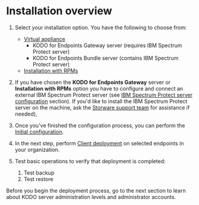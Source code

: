 # Installation overview

1. Select your installation option. You have the following to choose from:
   * [Virtual appliance](virtual-appliance-vmware/)
     * KODO for Endpoints Gateway server \(requires IBM Spectrum Protect server\)
     * KODO for Endpoints Bundle server \(contains IBM Spectrum Protect server\)
   * [Installation with RPMs](installation-with-rpm-packages.md)
2. If you have chosen the **KODO for Endpoints Gateway** server or **Installation with RPMs** option you have to configure and connect an external IBM Spectrum Protect server \(see [IBM Spectrum Protect server configuration](spectrum-protect-tsm-configuration.md) section\). If you'd like to install the IBM Spectrum Protect server on the machine, ask the [Storware support team](mailto:ps@storware.eu) for assistance if needed\),
3. Once you've finished the configuration process, you can perform the [Initial configuration](initial-configuration.md).
4. In the next step, perform [Client deployment](deployments/) on selected endpoints in your organization.
5. Test basic operations to verify that deployment is completed:

   1. Test backup
   2. Test restore

Before you begin the deployment process, go to the next section to learn about KODO server administration levels and administrator accounts.






